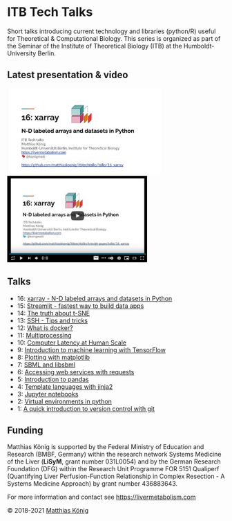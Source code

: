# ITB Tech Talks

Short talks introducing current technology and libraries (python/R) useful for Theoretical & Computational Biology.
This series is organized as part of the Seminar of the Institute of Theoretical Biology (ITB) at the Humboldt-University Berlin.

## Latest presentation & video
<a href="https://docs.google.com/presentation/d/e/2PACX-1vQMlOV4Mb7uWqQLwvPC_o_xJwITfAsC-ho8kGQ0TZVPkZENnfComE3eyg5O7gCp6qIn9hU5KzzScJ1w/pub?start=false&loop=false&delayms=3000" target="_blank">
    <img src="./talks/16_xarray/presentation.png" height="200" alt="presentation"/>
</a> 
<a href="https://youtu.be/RQL4M52oRZU" target="_blank">
    <img src="./talks/16_xarray/video.png" height="200" alt="video"/>
</a>

## Talks
- 16: [xarray - N-D labeled arrays and datasets in Python](./talks/16_xarray)
- 15: [Streamlit - fastest way to build data apps](./talks/15_streamlit)
- 14: [The truth about t-SNE](./talks/14_tsne)
- 13: [SSH - Tips and tricks](./talks/13_ssh)
- 12: [What is docker?](./talks/12_docker)
- 11: [Multiprocessing](./talks/11_multiprocessing)
- 10: [Computer Latency at Human Scale](./talks/10_latency) 
- 9: [Introduction to machine learning with TensorFlow](./talks/09_tensorflow) 
- 8: [Plotting with matplotlib](./talks/08_matplotlib)
- 7: [SBML and libsbml](./talks/07_libsbml)
- 6: [Accessing web services with requests](./talks/06_requests) 
- 5: [Introduction to pandas](./talks/05_pandas)
- 4: [Template languages with jinja2](./talks/04_templates) 
- 3: [Jupyter notebooks](./talks/03_jupyter)
- 2: [Virtual environments in python](./talks/02_virtualenv) 
- 1: [A quick introduction to version control with git](./talks/01_git)

## Funding
Matthias König is supported by the Federal Ministry of Education and Research (BMBF, Germany)
within the research network Systems Medicine of the Liver (**LiSyM**, grant number 031L0054) 
and by the German Research Foundation (DFG) within the Research Unit Programme FOR 5151 
Qualiperf (Quantifying Liver Perfusion-Function Relationship in Complex Resection - 
A Systems Medicine Approach) by grant number 436883643.

For more information and contact see https://livermetabolism.com

&copy; 2018-2021 [Matthias König](https://livermetabolism.com)